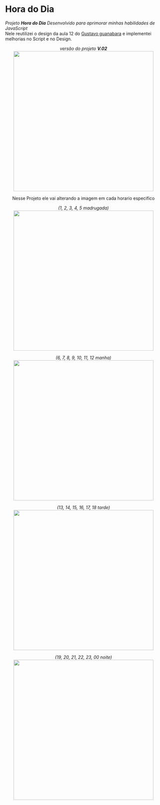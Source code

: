 # Hora do Dia

_Projeto **Hora do Dia** Desenvolvido para aprimorar minhas habilidades de JavaScript_<br>
Nele reutilizei o design da aula 12 do <a href="https://github.com/gustavoguanabara" targe="_blank">Gustavo guanabara</a> e implementei melhorias no Script e no Design.

<div align="center">

  _versão do projeto **V.02**_ <br>
  <img height="450px" src="https://user-images.githubusercontent.com/88457552/165367097-65def23b-ab1a-4a2c-93f6-2037e88bf779.PNG">


  Nesse Projeto ele vai alterando a imagem em cada horario especifico

  _(1, 2, 3, 4, 5 madrugada)_ <br>
  <img height="450px" src="https://user-images.githubusercontent.com/88457552/165378641-1c3da403-22db-461e-83c2-ad0414cb14dc.PNG">

 _(6, 7, 8, 9, 10, 11, 12 manha)_ <br>
  <img height="450px" src="https://user-images.githubusercontent.com/88457552/165377501-6d7472cf-81ac-45ad-8a1b-6c20c5f585e5.PNG">

  _(13, 14, 15, 16, 17, 18 tarde)_ <br>
   <img height="450px" src="https://user-images.githubusercontent.com/88457552/165377750-2804f8f8-3ff0-4c1e-bc6e-d5a293a25d8a.PNG">

  _(19, 20, 21, 22, 23, 00 noite)_ <br>
  <img height="450px" src="https://user-images.githubusercontent.com/88457552/165379088-a75f7535-29f8-499c-b8c5-d2ae21cdf741.PNG">
</div>